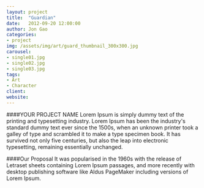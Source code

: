 ```yaml
---
layout: project
title:  "Guardian"
date:   2012-09-20 12:00:00
author: Jon Gao
categories:
- project
img: /assets/img/art/guard_thumbnail_300x300.jpg
carousel:
- single01.jpg
- single02.jpg
- single03.jpg
tags:
- Art
- Character
client: 
website: 
---
```

####YOUR PROJECT NAME
Lorem Ipsum is simply dummy text of the printing and typesetting industry. Lorem Ipsum has been the industry's standard dummy text ever since the 1500s, when an unknown printer took a galley of type and scrambled it to make a type specimen book. It has survived not only five centuries, but also the leap into electronic typesetting, remaining essentially unchanged.

####Our Proposal
It was popularised in the 1960s with the release of Letraset sheets containing Lorem Ipsum passages, and more recently with desktop publishing software like Aldus PageMaker including versions of Lorem Ipsum.
